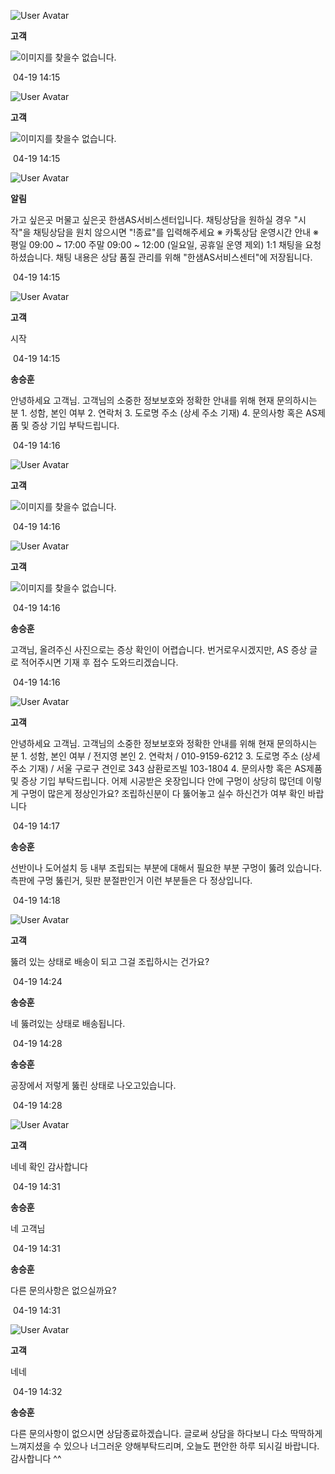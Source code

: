 ![User Avatar](https://chat.eumnet.com:8031/assets/images/icon_cust.png)

**고객**

![이미지를 찾을수 없습니다.](https://talk.kakaocdn.net/dna/ECYLJ/o0K1bWjSBr/ebthOEJoF8HJOJu8oHInxO/i_fc377bd1b029.jpeg?credential=zf3biCPbmWRjbqf40YGePFLewdou7TIK&expires=1715318145&signature=SXegLiCnZ2KLVevyLu3WG0oeibE%3D)

 04-19 14:15

![User Avatar](https://chat.eumnet.com:8031/assets/images/icon_cust.png)

**고객**

![이미지를 찾을수 없습니다.](https://talk.kakaocdn.net/dna/do1vJz/o0K0pf2PZL/nCzTHztAawzT85S4KEQyxV/i_5949d1898f66.jpeg?credential=zf3biCPbmWRjbqf40YGePFLewdou7TIK&expires=1715318145&signature=u3EN2bMPFsRT4s8YsHbdNfBy7i8%3D)

 04-19 14:15

![User Avatar](https://chat.eumnet.com:8031/assets/images/icon_bot.png)

**알림**

가고 싶은곳 머물고 싶은곳 한샘AS서비스센터입니다. 채팅상담을 원하실 경우 "시작"을 채팅상담을 원치 않으시면 "!종료"를 입력해주세요 ※ 카톡상담 운영시간 안내 ※ 평일 09:00 ~ 17:00 주말 09:00 ~ 12:00 (일요일, 공휴일 운영 제외) 1:1 채팅을 요청하셨습니다. 채팅 내용은 상담 품질 관리를 위해 "한샘AS서비스센터"에 저장됩니다.

 04-19 14:15

![User Avatar](https://chat.eumnet.com:8031/assets/images/icon_cust.png)

**고객**

시작

 04-19 14:15

**송승훈**

안녕하세요 고객님. 고객님의 소중한 정보보호와 정확한 안내를 위해 현재 문의하시는 분 1. 성함, 본인 여부 2. 연락처 3. 도로명 주소 (상세 주소 기재) 4. 문의사항 혹은 AS제품 및 증상 기입 부탁드립니다.

 04-19 14:16

![User Avatar](https://chat.eumnet.com:8031/assets/images/icon_cust.png)

**고객**

![이미지를 찾을수 없습니다.](https://talk.kakaocdn.net/dna/b1PHTW/o0KZLwHS7w/ff7CyDAiycONAxjQRQvpo6/i_fc377bd1b029.jpeg?credential=zf3biCPbmWRjbqf40YGePFLewdou7TIK&expires=1715318163&signature=4VXuYfi1K8zSPxT26JTRfFP%2FYKc%3D)

 04-19 14:16

![User Avatar](https://chat.eumnet.com:8031/assets/images/icon_cust.png)

**고객**

![이미지를 찾을수 없습니다.](https://talk.kakaocdn.net/dna/j6e1j/o0K4EqkNbt/lZcMqlCkoMV5m8CNMVsDNn/i_5949d1898f66.jpeg?credential=zf3biCPbmWRjbqf40YGePFLewdou7TIK&expires=1715318163&signature=Sd6kGj4Voe6%2FlZPVmYnAiDlP4k8%3D)

 04-19 14:16

**송승훈**

고객님, 올려주신 사진으로는 증상 확인이 어렵습니다. 번거로우시겠지만, AS 증상 글로 적어주시면 기재 후 접수 도와드리겠습니다.

 04-19 14:16

![User Avatar](https://chat.eumnet.com:8031/assets/images/icon_cust.png)

**고객**

안녕하세요 고객님. 고객님의 소중한 정보보호와 정확한 안내를 위해 현재 문의하시는 분 1. 성함, 본인 여부 / 전지영 본인 2. 연락처 / 010-9159-6212 3. 도로명 주소 (상세 주소 기재) / 서울 구로구 견인로 343 삼환로즈빌 103-1804 4. 문의사항 혹은 AS제품 및 증상 기입 부탁드립니다. 어제 시공받은 옷장입니다 안에 구멍이 상당히 많던데 이렇게 구멍이 많은게 정상인가요? 조립하신분이 다 뚫어놓고 실수 하신건가 여부 확인 바랍니다

 04-19 14:17

**송승훈**

선반이나 도어설치 등 내부 조립되는 부분에 대해서 필요한 부분 구멍이 뚫려 있습니다. 측판에 구멍 뚫린거, 뒷판 분절판인거 이런 부분들은 다 정상입니다.

 04-19 14:18

![User Avatar](https://chat.eumnet.com:8031/assets/images/icon_cust.png)

**고객**

뚫려 있는 상태로 배송이 되고 그걸 조립하시는 건가요?

 04-19 14:24

**송승훈**

네 뚫려있는 상태로 배송됩니다.

 04-19 14:28

**송승훈**

공장에서 저렇게 뚫린 상태로 나오고있습니다.

 04-19 14:28

![User Avatar](https://chat.eumnet.com:8031/assets/images/icon_cust.png)

**고객**

네네 확인 감사합니다

 04-19 14:31

**송승훈**

네 고객님

 04-19 14:31

**송승훈**

다른 문의사항은 없으실까요?

 04-19 14:31

![User Avatar](https://chat.eumnet.com:8031/assets/images/icon_cust.png)

**고객**

네네

 04-19 14:32

**송승훈**

다른 문의사항이 없으시면 상담종료하겠습니다. 글로써 상담을 하다보니 다소 딱딱하게 느껴지셨을 수 있으나 너그러운 양해부탁드리며, 오늘도 편안한 하루 되시길 바랍니다. 감사합니다 ^^
